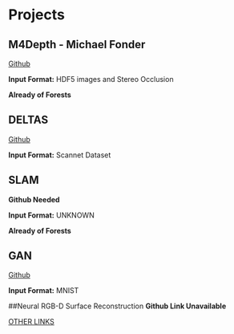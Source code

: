 # Projects

##  **M4Depth - Michael Fonder**
[Github](https://github.com/michael-fonder/M4Depth) 

**Input Format:** HDF5 images and Stereo Occlusion

**Already of Forests**


##  **DELTAS**
[Github](https://github.com/magicleap/DELTAS/tree/master/assets/sample_data)

**Input Format:** Scannet Dataset

##  **SLAM**
**Github Needed**

**Input Format:** UNKNOWN

**Already of Forests**

##  **GAN**
[Github](https://github.com/eriklindernoren/Keras-GAN/blob/master/gan/gan.py)

**Input Format:** MNIST

##Neural RGB-D Surface Reconstruction
**Github Link Unavailable**

[OTHER LINKS](https://github.com/natowi/3D-Reconstruction-with-Deep-Learning-Methods)